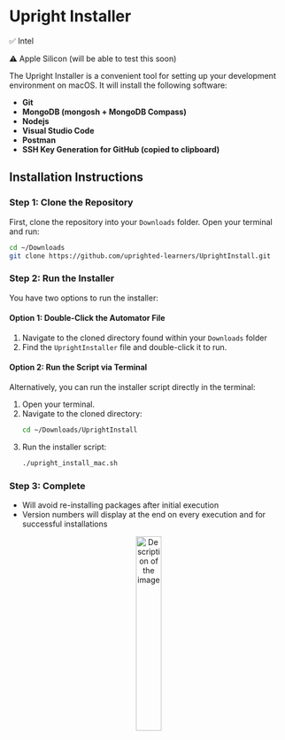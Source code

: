 # Upright Installer

✅ Intel 

⚠️ Apple Silicon (will be able to test this soon)

The Upright Installer is a convenient tool for setting up your development environment on macOS. It will install the following software:

- **Git**
- **MongoDB (mongosh + MongoDB Compass)**
- **Nodejs**
- **Visual Studio Code**
- **Postman**
- **SSH Key Generation for GitHub (copied to clipboard)**

## Installation Instructions

### Step 1: Clone the Repository

First, clone the repository into your `Downloads` folder. Open your terminal and run:

```bash
cd ~/Downloads
git clone https://github.com/uprighted-learners/UprightInstall.git
```

### Step 2: Run the Installer

You have two options to run the installer:

#### Option 1: Double-Click the Automator File

1. Navigate to the cloned directory found within your `Downloads` folder
2. Find the `UprightInstaller` file and double-click it to run.

#### Option 2: Run the Script via Terminal

Alternatively, you can run the installer script directly in the terminal:

1. Open your terminal.
2. Navigate to the cloned directory:
   ```bash
   cd ~/Downloads/UprightInstall
   ```
3. Run the installer script:
   ```bash
   ./upright_install_mac.sh
   ```

### Step 3: Complete 
   - Will avoid re-installing packages after initial execution
   - Version numbers will display at the end on every execution and for successful installations 
<div style="text-align: center;">
    <img src="https://i.ibb.co/DpsgSTv/good-one.png" alt="Description of the image" style="width: 30%;"/>
</div>

